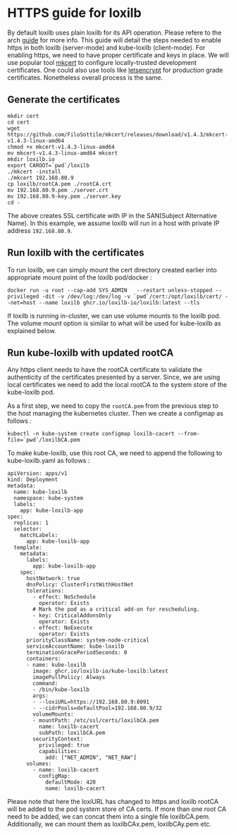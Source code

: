 
# HTTPS guide for loxilb 

By default loxilb uses plain loxilb for its API operation. Please refere to the arch [guide](https://docs.loxilb.io/latest/kube-loxilb/#overall-topology) for more info. This guide will detail the steps needed to enable https in both loxilb (server-mode) and kube-loxilb (client-mode). For enabling https, we need to have proper certificate and keys in place. We will use popular tool [mkcert](https://github.com/FiloSottile/mkcert) to configure locally-trusted development certificates. One could also use tools like [letsencrypt](https://letsencrypt.org) for production grade certificates. Nonetheless overall process is the same.

## Generate the certificates 

```
mkdir cert
cd cert
wget https://github.com/FiloSottile/mkcert/releases/download/v1.4.3/mkcert-v1.4.3-linux-amd64
chmod +x mkcert-v1.4.3-linux-amd64
mv mkcert-v1.4.3-linux-amd64 mkcert
mkdir loxilb.io
export CAROOT=`pwd`/loxilb
./mkcert -install
./mkcert 192.168.80.9
cp loxilb/rootCA.pem ./rootCA.crt
mv 192.168.80.9.pem ./server.crt
mv 192.168.80.9-key.pem ./server.key
cd - 
```

The above creates SSL certificate with IP in the SAN(Subject Alternative Name). In this example, we assume loxilb  will run in a host with private IP address ```192.168.80.9```.

## Run loxilb with the certificates 

To run loxilb, we can simply mount the cert directory created earlier into appropriate mount point of the loxilb pod/docker :

```
docker run -u root --cap-add SYS_ADMIN   --restart unless-stopped --privileged -dit -v /dev/log:/dev/log -v `pwd`/cert:/opt/loxilb/cert/ --net=host --name loxilb ghcr.io/loxilb-io/loxilb:latest --tls
```
If loxilb is running in-cluster, we can use volume mounts to the loxilb pod. The volume mount option is similar to what will be used for kube-loxilb as explained below. 

## Run kube-loxilb with updated rootCA 

Any https client needs to have the rootCA certificate to validate the authenticity of the certificates presented by a server. Since, we are using local certificates we need to add the local rootCA to the system store of the kube-loxilb pod.

As a first step, we need to copy the ```rootCA.pem``` from the previous step to the host managing the kubernetes cluster. Then we create a configmap as follows :
```
kubectl -n kube-system create configmap loxilb-cacert --from-file=`pwd`/loxilbCA.pem
```

To make kube-loxilb, use this root CA, we need to append the following to kube-loxilb.yaml as follows :

```
apiVersion: apps/v1
kind: Deployment
metadata:
  name: kube-loxilb
  namespace: kube-system
  labels:
    app: kube-loxilb-app
spec:
  replicas: 1
  selector:
    matchLabels:
      app: kube-loxilb-app
  template:
    metadata:
      labels:
        app: kube-loxilb-app
    spec:
      hostNetwork: true
      dnsPolicy: ClusterFirstWithHostNet
      tolerations:
        - effect: NoSchedule
          operator: Exists
        # Mark the pod as a critical add-on for rescheduling.
        - key: CriticalAddonsOnly
          operator: Exists
        - effect: NoExecute
          operator: Exists
      priorityClassName: system-node-critical
      serviceAccountName: kube-loxilb
      terminationGracePeriodSeconds: 0
      containers:
      - name: kube-loxilb
        image: ghcr.io/loxilb-io/kube-loxilb:latest
        imagePullPolicy: Always
        command:
        - /bin/kube-loxilb
        args:
        - --loxiURL=https://192.168.80.9:8091
        - --cidrPools=defaultPool=192.168.80.9/32
        volumeMounts:
        - mountPath: /etc/ssl/certs/loxilbCA.pem
          name: loxilb-cacert
          subPath: loxilbCA.pem
        securityContext:
          privileged: true
          capabilities:
            add: ["NET_ADMIN", "NET_RAW"]
      volumes:
        - name: loxilb-cacert
          configMap:
            defaultMode: 420
            name: loxilb-cacert
```
 
Please note that here the loxiURL has changed to https and loxilb rootCA will be added to the pod system store of CA certs. If more than one root CA need to be added, we can concat them into a single file loxilbCA.pem. Additionally, we can mount them as loxilbCAx.pem, loxilbCAy.pem etc.
